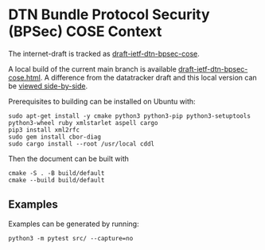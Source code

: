# DTN Bundle Protocol Security (BPSec) COSE Context

The internet-draft is tracked as [draft-ietf-dtn-bpsec-cose](https://datatracker.ietf.org/doc/draft-ietf-dtn-bpsec-cose/).

A local build of the current main branch is available [draft-ietf-dtn-bpsec-cose.html](https://briansipos.github.io/dtn-bpsec-cose/draft-ietf-dtn-bpsec-cose.html).
A difference from the datatracker draft and this local version can be [viewed side-by-side](https://author-tools.ietf.org/diff?doc_1=draft-ietf-dtn-bpsec-cose&url_2=https://briansipos.github.io/dtn-bpsec-cose/draft-ietf-dtn-bpsec-cose.txt&raw=1).

Prerequisites to building can be installed on Ubuntu with:
```
sudo apt-get install -y cmake python3 python3-pip python3-setuptools python3-wheel ruby xmlstarlet aspell cargo
pip3 install xml2rfc
sudo gem install cbor-diag
sudo cargo install --root /usr/local cddl
```

Then the document can be built with
```
cmake -S . -B build/default
cmake --build build/default
```

## Examples

Examples can be generated by running:
```
python3 -m pytest src/ --capture=no
```
